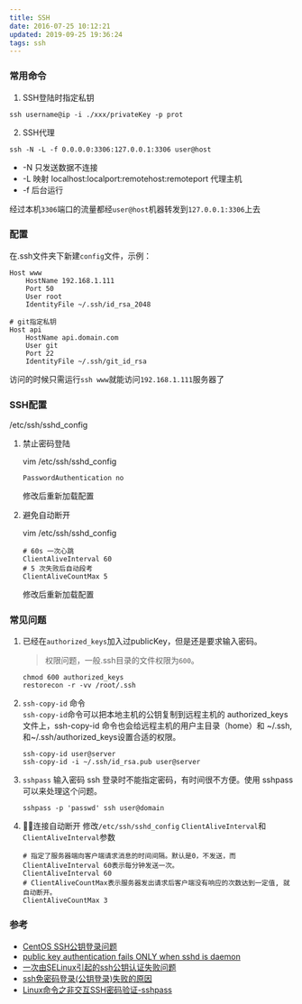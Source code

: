 ```yaml
---
title: SSH
date: 2016-07-25 10:12:21
updated: 2019-09-25 19:36:24
tags: ssh
---
```

### 常用命令

1. SSH登陆时指定私钥
``` shell
ssh username@ip -i ./xxx/privateKey -p prot
```

2. SSH代理 

``` shell
ssh -N -L -f 0.0.0.0:3306:127.0.0.1:3306 user@host 
```

- -N 只发送数据不连接
- -L 映射  localhost:localport:remotehost:remoteport 代理主机
- -f 后台运行

经过本机`3306`端口的流量都经`user@host`机器转发到`127.0.0.1:3306`上去


### 配置
在.ssh文件夹下新建`config`文件，示例：
```
Host www
    HostName 192.168.1.111
    Port 50
    User root
    IdentityFile ~/.ssh/id_rsa_2048

# git指定私钥
Host api
    HostName api.domain.com
    User git
    Port 22
    IdentityFile ~/.ssh/git_id_rsa
```

访问的时候只需运行`ssh www`就能访问`192.168.1.111`服务器了


### SSH配置
/etc/ssh/sshd_config

1. 禁止密码登陆

    vim /etc/ssh/sshd_config
    ```
    PasswordAuthentication no 
    ```
    修改后重新加载配置

2. 避免自动断开

    vim /etc/ssh/sshd_config
    ```
    # 60s 一次心跳
    ClientAliveInterval 60
    # 5 次失败后自动段考
    ClientAliveCountMax 5 
    ```
    修改后重新加载配置

### 常见问题
1. 已经在`authorized_keys`加入过publicKey，但是还是要求输入密码。
    > 权限问题，一般.ssh目录的文件权限为`600`。
    ``` shell 
    chmod 600 authorized_keys
    restorecon -r -vv /root/.ssh
    ```

2. `ssh-copy-id` 命令  
    `ssh-copy-id`命令可以把本地主机的公钥复制到远程主机的 authorized_keys 文件上，ssh-copy-id 命令也会给远程主机的用户主目录（home）和 ~/.ssh, 和~/.ssh/authorized_keys设置合适的权限。
    ```shell
    ssh-copy-id user@server
    ssh-copy-id -i ~/.ssh/id_rsa.pub user@server
    ```

3. `sshpass` 输入密码
    ssh 登录时不能指定密码，有时间很不方便。使用 sshpass 可以来处理这个问题。
    ```shell
    sshpass -p 'passwd' ssh user@domain
    ```

4. 连接自动断开
    修改`/etc/ssh/sshd_config` `ClientAliveInterval`和`ClientAliveInterval`参数
    ```
    # 指定了服务器端向客户端请求消息的时间间隔。默认是0，不发送，而ClientAliveInterval 60表示每分钟发送一次。
    ClientAliveInterval 60
    # ClientAliveCountMax表示服务器发出请求后客户端没有响应的次数达到一定值, 就自动断开。
    ClientAliveCountMax 3
    ```


### 参考
- [CentOS SSH公钥登录问题](https://segmentfault.com/q/1010000000445726)
- [public key authentication fails ONLY when sshd is daemon](http://serverfault.com/questions/321534/public-key-authentication-fails-only-when-sshd-is-daemon)
- [一次由SELinux引起的ssh公钥认证失败问题](https://web.archive.org/web/20170801031147/http://www.cnblogs.com/qcly/archive/2013/07/27/3219535.html) 
- [ssh免密码登录(公钥登录)失败的原因](http://www.2cto.com/os/201212/173257.html) 
- [Linux命令之非交互SSH密码验证-sshpass](http://blog.csdn.net/wangjunjun2008/article/details/19993395)
